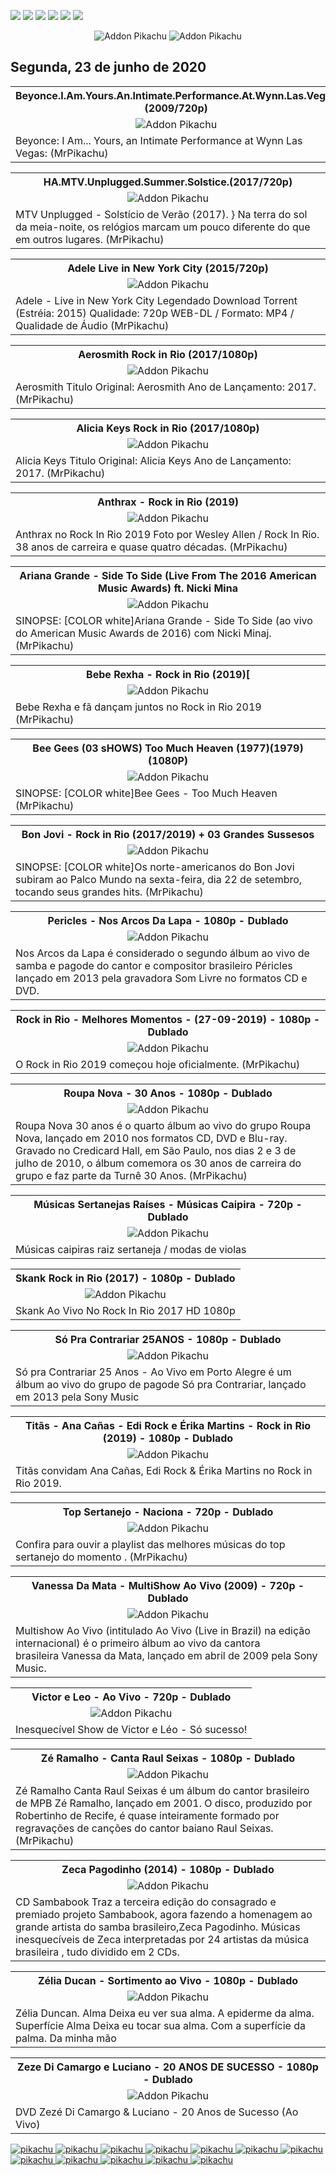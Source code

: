 <!--Copias não serão toleradas-->

 [![](https://tinyurl.com/ydcxhx7f)](http://bit.ly/repokachu) [![](https://tinyurl.com/ybaflaxt)](https://vkodi.net/repo/) [![](https://tinyurl.com/ybcutyjq)](http://bit.ly/zipikachu) [![](https://tinyurl.com/yckqgysp)](https://linktr.ee/addonpikachu) [![](https://tinyurl.com/ybja3588)](https://tinyurl.com/grupopikachu) [![](https://tinyurl.com/y83so6xr)](https://t.me/addonpikachu)  
  <div align="center"><img src="https://tinyurl.com/ydahh4kf" alt="Addon Pikachu"> <img src="https://tinyurl.com/y86yjky9" alt="Addon Pikachu"></div>
  
## Segunda, 23 de junho de 2020

<table style="width:100%"><tr><th><center><b> Beyonce.I.Am.Yours.An.Intimate.Performance.At.Wynn.Las.Vegas (2009/720p) </b></center></th></tr>
<tr><td><div align="center"><img src="https://tinyurl.com/ybok4nkq" alt="Addon Pikachu"></div></td></tr>
<tr><td><justify>Beyonce: I Am... Yours, an Intimate Performance at Wynn Las Vegas: (MrPikachu)</justify></td></tr></table>

<table style="width:100%"><tr><th><center><b> HA.MTV.Unplugged.Summer.Solstice.(2017/720p) </b></center></th></tr>
<tr><td><div align="center"><img src="https://a-ha.com/uploads/discography/mtv-unplugged-summer-solstice-2017-1/_facebook/aha-cover-900x900px.jpg" alt="Addon Pikachu"></div></td></tr>
<tr><td><justify>MTV Unplugged - Solstício de Verão (2017). } Na terra do sol da meia-noite, os relógios marcam um pouco diferente do que em outros lugares. (MrPikachu)</justify></td></tr></table>

<table style="width:100%"><tr><th><center><b> Adele Live in New York City (2015/720p) </b></center></th></tr>
<tr><td><div align="center"><img src="https://www.maridacaterini.it/images/2016/ottobre/12/Adele_Live_in_New_York_City.jpg" alt="Addon Pikachu"></div></td></tr>
<tr><td><justify>Adele - Live in New York City Legendado Download Torrent (Estréia: 2015) Qualidade: 720p WEB-DL / Formato: MP4 / Qualidade de Áudio (MrPikachu)</justify></td></tr></table>

<table style="width:100%"><tr><th><center><b> Aerosmith Rock in Rio (2017/1080p) </b></center></th></tr>
<tr><td><div align="center"><img src="https://i.ytimg.com/vi/KP8NVzSj-b4/maxresdefault.jpg" alt="Addon Pikachu"></div></td></tr>
<tr><td><justify>Aerosmith Titulo Original: Aerosmith Ano de Lançamento: 2017. (MrPikachu)</justify></td></tr></table>

<table style="width:100%"><tr><th><center><b> Alicia Keys Rock in Rio (2017/1080p) </b></center></th></tr>
<tr><td><div align="center"><img src="https://tinyurl.com/y9yudmj2" alt="Addon Pikachu"></div></td></tr>
<tr><td><justify>Alicia Keys Titulo Original: Alicia Keys Ano de Lançamento: 2017.  (MrPikachu)</justify></td></tr></table>

<table style="width:100%"><tr><th><center><b> Anthrax - Rock in Rio (2019) </b></center></th></tr>
<tr><td><div align="center"><img src="https://tinyurl.com/yadt6a2q" alt="Addon Pikachu"></div></td></tr>
<tr><td><justify>Anthrax no Rock In Rio 2019 Foto por Wesley Allen / Rock In Rio. 38 anos de carreira e quase quatro décadas. (MrPikachu)</justify></td></tr></table>

<table style="width:100%"><tr><th><center><b> Ariana Grande - Side To Side (Live From The 2016 American Music Awards) ft. Nicki Mina </b></center></th></tr>
<tr><td><div align="center"><img src="https://tinyurl.com/y7ysr6sv" alt="Addon Pikachu"></div></td></tr>
<tr><td><justify>SINOPSE:
[COLOR white]Ariana Grande - Side To Side (ao vivo do American Music Awards de 2016) com Nicki Minaj. (MrPikachu)</justify></td></tr></table>

<table style="width:100%"><tr><th><center><b> Bebe Rexha - Rock in Rio (2019)[ </b></center></th></tr>
<tr><td><div align="center"><img src="https://i.ytimg.com/vi/DuAMRrp28gc/maxresdefault.jpg" alt="Addon Pikachu"></div></td></tr>
<tr><td><justify>Bebe Rexha e fã dançam juntos no Rock in Rio 2019 (MrPikachu)</justify></td></tr></table>

<table style="width:100%"><tr><th><center><b> Bee Gees (03 sHOWS)  Too Much Heaven (1977)(1979)(1080P) </b></center></th></tr>
<tr><td><div align="center"><img src="https://www.tenhomaisdiscosqueamigos.com/wp-content/uploads/2016/11/bee-gees-e1584307506173-1280x720.jpg" alt="Addon Pikachu"></div></td></tr>
<tr><td><justify>SINOPSE:
[COLOR white]Bee Gees - Too Much Heaven (MrPikachu)</justify></td></tr></table>

<table style="width:100%"><tr><th><center><b> Bon Jovi -  Rock in Rio (2017/2019) + 03 Grandes Sussesos </b></center></th></tr>
<tr><td><div align="center"><img src="https://i.ytimg.com/vi/Hvyx0648DW8/maxresdefault.jpg" alt="Addon Pikachu"></div></td></tr>
<tr><td><justify>SINOPSE:
[COLOR white]Os norte-americanos do Bon Jovi subiram ao Palco Mundo na sexta-feira, dia 22 de setembro, tocando seus grandes hits. (MrPikachu)</justify></td></tr></table>

<table style="width:100%"><tr><th><center><b> Pericles - Nos Arcos Da Lapa - 1080p - Dublado </b></center></th></tr>
<tr><td><div align="center"><img src="https://i.ytimg.com/vi/siceZaOK6TA/maxresdefault.jpg" alt="Addon Pikachu"></div></td></tr>
<tr><td><justify>Nos Arcos da Lapa é considerado o segundo álbum ao vivo de samba e pagode do cantor e compositor brasileiro Péricles lançado em 2013 pela gravadora Som Livre no formatos CD e DVD.</justify></td></tr></table>


<table style="width:100%"><tr><th><center><b> Rock in Rio - Melhores Momentos - (27-09-2019) - 1080p - Dublado </b></center></th></tr>
<tr><td><div align="center"><img src="https://confiramais.com.br/wp-content/uploads/2014/11/rock-in-rio-2017-luck-veloso-logo-palco-sunset-1-720x430-300x179.jpg" alt="Addon Pikachu"></div></td></tr>
<tr><td><justify>O Rock in Rio 2019 começou hoje oficialmente. (MrPikachu)</justify></td></tr></table>


<table style="width:100%"><tr><th><center><b> Roupa Nova - 30 Anos - 1080p - Dublado </b></center></th></tr>
<tr><td><div align="center"><img src="https://i.ytimg.com/vi/dhI_tL_abrM/maxresdefault.jpg" alt="Addon Pikachu"></div></td></tr>
<tr><td><justify>Roupa Nova 30 anos é o quarto álbum ao vivo do grupo Roupa Nova, lançado em 2010 nos formatos CD, DVD e Blu-ray. Gravado no Credicard Hall, em São Paulo, nos dias 2 e 3 de julho de 2010, o álbum comemora os 30 anos de carreira do grupo e faz parte da Turnê 30 Anos. (MrPikachu)</justify></td></tr></table>


<table style="width:100%"><tr><th><center><b> Músicas Sertanejas Raíses - Músicas Caipira - 720p - Dublado </b></center></th></tr>
<tr><td><div align="center"><img src="https://i.ytimg.com/vi/YoyjPYevle4/maxresdefault.jpg" alt="Addon Pikachu"></div></td></tr>
<tr><td><justify>Músicas caipiras raiz sertaneja / modas de violas</justify></td></tr></table>


<table style="width:100%"><tr><th><center><b> Skank Rock in Rio (2017) - 1080p - Dublado </b></center></th></tr>
<tr><td><div align="center"><img src="https://i.ytimg.com/vi/WKuaujIHBT4/maxresdefault.jpg" alt="Addon Pikachu"></div></td></tr>
<tr><td><justify>Skank Ao Vivo No Rock In Rio 2017 HD 1080p</justify></td></tr></table>


<table style="width:100%"><tr><th><center><b> Só Pra Contrariar 25ANOS - 1080p - Dublado </b></center></th></tr>
<tr><td><div align="center"><img src="https://conteudo.imguol.com.br/2013/04/22/22abr2013---alexandre-pires-volta-a-tocar-com-o-so-pra-contrariar-na-turne-comemorativa-aos-25-anos-da-banda-1366647233047_1920x1080.jpg" alt="Addon Pikachu"></div></td></tr>
<tr><td><justify>Só pra Contrariar 25 Anos - Ao Vivo em Porto Alegre é um álbum ao vivo do grupo de pagode Só pra Contrariar, lançado em 2013 pela Sony Music</justify></td></tr></table>


<table style="width:100%"><tr><th><center><b> Titãs - Ana Cañas - Edi Rock e Érika Martins - Rock in Rio (2019) - 1080p - Dublado </b></center></th></tr>
<tr><td><div align="center"><img src="https://f.i.uol.com.br/fotografia/2019/09/28/15697126265d8fe9f2ee7d0_1569712626_3x2_rt.jpg" alt="Addon Pikachu"></div></td></tr>
<tr><td><justify>Titãs convidam Ana Cañas, Edi Rock & Érika Martins no Rock in Rio 2019.</justify></td></tr></table>


<table style="width:100%"><tr><th><center><b> Top Sertanejo - Naciona - 720p - Dublado </b></center></th></tr>
<tr><td><div align="center"><img src="https://d26lpennugtm8s.cloudfront.net/stores/001/007/019/rte/top%2010%20sertanejo%207MBoots.jpg" alt="Addon Pikachu"></div></td></tr>
<tr><td><justify>Confira para ouvir a playlist das melhores músicas do top sertanejo do momento . (MrPikachu)</justify></td></tr></table>


<table style="width:100%"><tr><th><center><b> Vanessa Da Mata - MultiShow Ao Vivo (2009) - 720p - Dublado </b></center></th></tr>
<tr><td><div align="center"><img src="https://image.tmdb.org/t/p/original/oRma58DZNnnOIc3WRPgVGUxKOCP.jpg" alt="Addon Pikachu"></div></td></tr>
<tr><td><justify>Multishow Ao Vivo (intitulado Ao Vivo (Live in Brazil) na edição internacional) é o primeiro álbum ao vivo da cantora brasileira Vanessa da Mata, lançado em abril de 2009 pela Sony Music.</justify></td></tr></table>


<table style="width:100%"><tr><th><center><b> Victor e Leo - Ao Vivo - 720p - Dublado </b></center></th></tr>
<tr><td><div align="center"><img src="https://i.ytimg.com/vi/8ZpHBMyvZnU/maxresdefault.jpg" alt="Addon Pikachu"></div></td></tr>
<tr><td><justify>Inesquecível Show de Victor e Léo - Só sucesso!</justify></td></tr></table>


<table style="width:100%"><tr><th><center><b> Zé Ramalho - Canta Raul Seixas - 1080p - Dublado </b></center></th></tr>
<tr><td><div align="center"><img src="https://www.blogderocha.com.br/wp-content/uploads/2016/09/dvd-ze-ramalho-canta-raul-seixas-original-frete-gratis-487601-MLB20375783508_082015-F.jpg" alt="Addon Pikachu"></div></td></tr>
<tr><td><justify>Zé Ramalho Canta Raul Seixas é um álbum do cantor brasileiro de MPB Zé Ramalho, lançado em 2001. O disco, produzido por Robertinho de Recife, é quase inteiramente formado por regravações de canções do cantor baiano Raul Seixas. (MrPikachu)</justify></td></tr></table>


<table style="width:100%"><tr><th><center><b> Zeca Pagodinho (2014) - 1080p - Dublado </b></center></th></tr>
<tr><td><div align="center"><img src="https://conteudo.imguol.com.br/c/entretenimento/2014/08/22/21ago2014---zeca-pagodinho-canta-seus-maiores-sucessos-na-gravacao-de-seu-sambabook-no-espaco-das-americas-na-zona-oeste-de-sao-paulo-na-noite-desta-quinta-feira-1408686789735_956x500.jpg" alt="Addon Pikachu"></div></td></tr>
<tr><td><justify>CD Sambabook Traz a terceira edição do consagrado e premiado projeto Sambabook, agora fazendo a homenagem ao grande artista do samba brasileiro,Zeca Pagodinho. Músicas inesquecíveis de Zeca interpretadas por 24 artistas da música brasileira , tudo dividido em 2 CDs.</justify></td></tr></table>


<table style="width:100%"><tr><th><center><b> Zélia Ducan - Sortimento ao Vivo - 1080p - Dublado </b></center></th></tr>
<tr><td><div align="center"><img src="https://i.ytimg.com/vi/tivtHNjTLDo/maxresdefault.jpg" alt="Addon Pikachu"></div></td></tr>
<tr><td><justify>Zélia Duncan. Alma Deixa eu ver sua alma. A epiderme da alma. Superfície Alma Deixa eu tocar sua alma. Com a superfície da palma. Da minha mão</justify></td></tr></table>


<table style="width:100%"><tr><th><center><b> Zeze Di Camargo e Luciano - 20 ANOS DE SUCESSO - 1080p - Dublado </b></center></th></tr>
<tr><td><div align="center"><img src="https://i.ytimg.com/vi/bodZhDblJqE/maxresdefault.jpg" alt="Addon Pikachu"></div></td></tr>
<tr><td><justify>DVD Zezé Di Camargo & Luciano - 20 Anos de Sucesso (Ao Vivo)</justify></td></tr></table>

<a href="https://bit.ly/pikachufull">
<img src="https://tinyurl.com/y9zk36eq" alt="pikachu">
</a>

<a href="https://bit.ly/novidadedocs">
<img src="https://tinyurl.com/y9xs5l4t" alt="pikachu">
</a>

<a href="https://bit.ly/novidaDesenhos">
<img src="https://tinyurl.com/y73n4mmf" alt="pikachu">
</a>

<a href="https://bit.ly/novidadenovelas">
<img src="https://tinyurl.com/ybrg85o5" alt="pikachu">
</a>

<a href="https://bit.ly/novidadeinfantil">
<img src="https://tinyurl.com/y9pkjsed" alt="pikachu">
</a>

<a href="https://bit.ly/novidadesforno">
<img src="https://tinyurl.com/y8r3h7x2" alt="pikachu">
</a>

<a href="https://bit.ly/novidadeanimes">
<img src="https://tinyurl.com/y8tc5v56" alt="pikachu">
</a>

<a href="https://bit.ly/novidadeseries">
<img src="https://tinyurl.com/y8pbauft" alt="pikachu">
</a>

<a href="https://bit.ly/novidadesfilmes">
<img src="https://tinyurl.com/ydewsb4q" alt="pikachu">
</a>

<a href="https://bit.ly/novidadelives">
<img src="https://tinyurl.com/y8ehpr7u" alt="pikachu">
</a>

<a href="https://bit.ly/novidadeTV">
<img src="https://tinyurl.com/ydbcnj3f" alt="pikachu">
</a>

<a href="https://bit.ly/pikachufull">
<img src="https://tinyurl.com/y72vpx8n" alt="pikachu">
</a>

<!--Copias não serão toleradas-->
